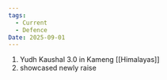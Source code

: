 ```yaml
---
tags:
  - Current
  - Defence
Date: 2025-09-01
---
```

1. Yudh Kaushal 3.0 in Kameng [[Himalayas]]
2. showcased newly raise